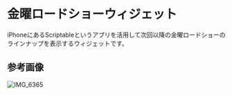 # 金曜ロードショーウィジェット

iPhoneにあるScriptableというアプリを活用して次回以降の金曜ロードショーのラインナップを表示するウィジェットです。

## 参考画像
![IMG_6365](https://github.com/mikami1004/kinro/assets/59612801/92499d86-91a3-42fa-96ba-8d433a0348e3)

